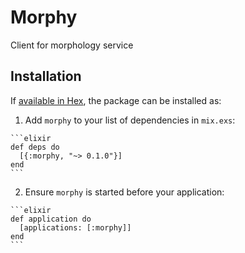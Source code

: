 # Morphy


Client for morphology service

## Installation

If [available in Hex](https://hex.pm/docs/publish), the package can be installed as:

  1. Add `morphy` to your list of dependencies in `mix.exs`:

    ```elixir
    def deps do
      [{:morphy, "~> 0.1.0"}]
    end
    ```

  2. Ensure `morphy` is started before your application:

    ```elixir
    def application do
      [applications: [:morphy]]
    end
    ```

